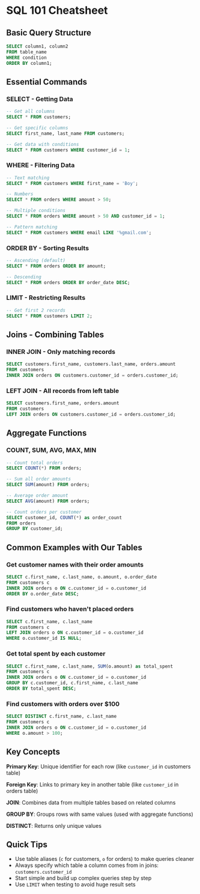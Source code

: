 # SQL 101 Cheatsheet

## Basic Query Structure

```sql
SELECT column1, column2
FROM table_name
WHERE condition
ORDER BY column1;
```

## Essential Commands

### SELECT - Getting Data

```sql
-- Get all columns
SELECT * FROM customers;

-- Get specific columns
SELECT first_name, last_name FROM customers;

-- Get data with conditions
SELECT * FROM customers WHERE customer_id = 1;
```

### WHERE - Filtering Data

```sql
-- Text matching
SELECT * FROM customers WHERE first_name = 'Boy';

-- Numbers
SELECT * FROM orders WHERE amount > 50;

-- Multiple conditions
SELECT * FROM orders WHERE amount > 50 AND customer_id = 1;

-- Pattern matching
SELECT * FROM customers WHERE email LIKE '%gmail.com';
```

### ORDER BY - Sorting Results

```sql
-- Ascending (default)
SELECT * FROM orders ORDER BY amount;

-- Descending
SELECT * FROM orders ORDER BY order_date DESC;
```

### LIMIT - Restricting Results

```sql
-- Get first 2 records
SELECT * FROM customers LIMIT 2;
```

## Joins - Combining Tables

### INNER JOIN - Only matching records

```sql
SELECT customers.first_name, customers.last_name, orders.amount
FROM customers
INNER JOIN orders ON customers.customer_id = orders.customer_id;
```

### LEFT JOIN - All records from left table

```sql
SELECT customers.first_name, orders.amount
FROM customers
LEFT JOIN orders ON customers.customer_id = orders.customer_id;
```

## Aggregate Functions

### COUNT, SUM, AVG, MAX, MIN

```sql
-- Count total orders
SELECT COUNT(*) FROM orders;

-- Sum all order amounts
SELECT SUM(amount) FROM orders;

-- Average order amount
SELECT AVG(amount) FROM orders;

-- Count orders per customer
SELECT customer_id, COUNT(*) as order_count
FROM orders
GROUP BY customer_id;
```

## Common Examples with Our Tables

### Get customer names with their order amounts

```sql
SELECT c.first_name, c.last_name, o.amount, o.order_date
FROM customers c
INNER JOIN orders o ON c.customer_id = o.customer_id
ORDER BY o.order_date DESC;
```

### Find customers who haven't placed orders

```sql
SELECT c.first_name, c.last_name
FROM customers c
LEFT JOIN orders o ON c.customer_id = o.customer_id
WHERE o.customer_id IS NULL;
```

### Get total spent by each customer

```sql
SELECT c.first_name, c.last_name, SUM(o.amount) as total_spent
FROM customers c
INNER JOIN orders o ON c.customer_id = o.customer_id
GROUP BY c.customer_id, c.first_name, c.last_name
ORDER BY total_spent DESC;
```

### Find customers with orders over $100

```sql
SELECT DISTINCT c.first_name, c.last_name
FROM customers c
INNER JOIN orders o ON c.customer_id = o.customer_id
WHERE o.amount > 100;
```

## Key Concepts

**Primary Key**: Unique identifier for each row (like `customer_id` in customers table)

**Foreign Key**: Links to primary key in another table (like `customer_id` in orders table)

**JOIN**: Combines data from multiple tables based on related columns

**GROUP BY**: Groups rows with same values (used with aggregate functions)

**DISTINCT**: Returns only unique values

## Quick Tips

- Use table aliases (`c` for customers, `o` for orders) to make queries cleaner
- Always specify which table a column comes from in joins: `customers.customer_id`
- Start simple and build up complex queries step by step
- Use `LIMIT` when testing to avoid huge result sets
